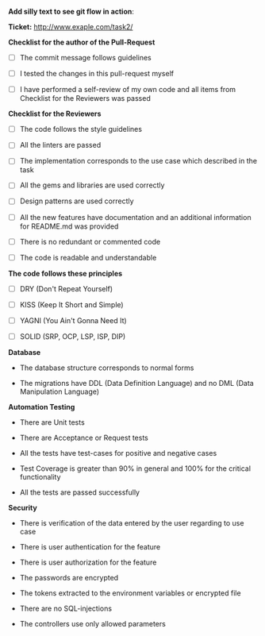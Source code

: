 **Add silly text to see git flow in action**:

**Ticket:** http://www.exaple.com/task2/

**Checklist for the author of the Pull-Request**

- [ ]  The commit message follows guidelines

- [ ]   I tested the changes in this pull-request myself

- [ ]  I have performed a self-review of my own code and all items from Checklist for the Reviewers was passed

**Checklist for the Reviewers**

- [ ]  The code follows the style guidelines

- [ ] All the linters are passed

- [ ] The implementation corresponds to the use case which described in the task

- [ ] All the gems and libraries are used correctly

- [ ] Design patterns are used correctly

- [ ] All the new features have documentation and an additional information for README.md was provided

- [ ]  There is no redundant or commented code

- [ ] The code is readable and understandable

**The code follows these principles**

- [ ] DRY (Don't Repeat Yourself)

- [ ] KISS (Keep It Short and Simple)

- [ ] YAGNI (You Ain't Gonna Need It)

- [ ] SOLID (SRP, OCP, LSP, ISP, DIP)

**Database**

- The database structure corresponds to normal forms

- The migrations have DDL (Data Definition Language) and no DML (Data Manipulation Language)

**Automation Testing**

- There are Unit tests

- There are Acceptance or Request tests

- All the tests have test-cases for positive and negative cases

- Test Coverage is greater than 90% in general and 100% for the critical functionality

- All the tests are passed successfully

**Security**

- There is verification of the data entered by the user regarding to use case

- There is user authentication for the feature

- There is user authorization for the feature

- The passwords are encrypted

- The tokens extracted to the environment variables or encrypted file

- There are no SQL-injections

- The controllers use only allowed parameters
